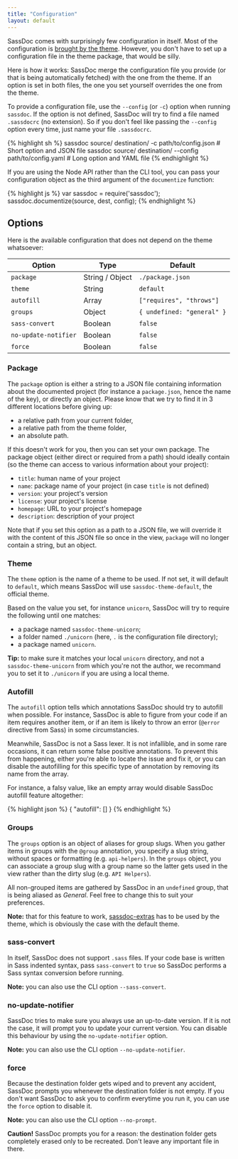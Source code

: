 ```yaml
---
title: "Configuration"
layout: default
---
```


SassDoc comes with surprisingly few configuration in itself. Most of the configuration is [brought by the theme](/customising-the-view). However, you don't have to set up a configuration file in the theme package, that would be silly.

Here is how it works: SassDoc merge the configuration file you provide (or that is being automatically fetched) with the one from the theme. If an option is set in both files, the one you set yourself overrides the one from the theme.

To provide a configuration file, use the `--config`  (or `-c`) option when running `sassdoc`. If the option is not defined, SassDoc will try to find a file named `.sassdocrc` (no extension). So if you don't feel like passing the `--config` option every time, just name your file `.sassdocrc`.

{% highlight sh %}
sassdoc source/ destination/       -c path/to/config.json # Short option and JSON file
sassdoc source/ destination/ --config path/to/config.yaml # Long  option and YAML file
{% endhighlight %}

If you are using the Node API rather than the CLI tool, you can pass your configuration object as the third argument of the `documentize` function:

{% highlight js %}
var sassdoc = require('sassdoc');
sassdoc.documentize(source, dest, config);
{% endhighlight %}

## Options

Here is the available configuration that does not depend on the theme whatsoever:

| Option               | Type            | Default                    |
|----------------------|-----------------|----------------------------|
| `package`            | String / Object | `./package.json`           |
| `theme`              | String          | `default`                  |
| `autofill`           | Array           | `["requires", "throws"]`   |
| `groups`             | Object          | `{ undefined: "general" }` |
| `sass-convert`       | Boolean         | `false`                    |
| `no-update-notifier` | Boolean         | `false`                    |
| `force`              | Boolean         | `false`                    |

### Package

The `package` option is either a string to a JSON file containing information about the documented project (for instance a `package.json`, hence the name of the key), or directly an object. Please know that we try to find it in 3 different locations before giving up:

* a relative path from your current folder,
* a relative path from the theme folder,
* an absolute path.

If this doesn't work for you, then you can set your own package. The package object (either direct or required from a path) should ideally contain (so the theme can access to various information about your project):

* `title`: human name of your project
* `name`: package name of your project (in case `title` is not defined)
* `version`: your project's version
* `license`: your project's license
* `homepage`: URL to your project's homepage
* `description`: description of your project

Note that if you set this option as a path to a JSON file, we will override it with the content of this JSON file so once in the view, `package` will no longer contain a string, but an object.

### Theme

The `theme` option is the name of a theme to be used. If not set, it will default to `default`, which means SassDoc will use `sassdoc-theme-default`, the official theme.

Based on the value you set, for instance `unicorn`, SassDoc will try to require the following until one matches:

* a package named `sassdoc-theme-unicorn`;
* a folder named `./unicorn` (here, `.` is the configuration file directory);
* a package named `unicorn`.

<p class="note  note--info"><strong>Tip:</strong> to make sure it matches your local <code>unicorn</code> directory, and not a <code>sassdoc-theme-unicorn</code> from which you're not the author, we recommand you to set it to <code>./unicorn</code> if you are using a local theme.</p>

### Autofill

The `autofill` option tells which annotations SassDoc should try to autofill when possible. For instance, SassDoc is able to figure from your code if an item requires another item, or if an item is likely to throw an error (`@error` directive from Sass) in some circumstancies.

Meanwhile, SassDoc is not a Sass lexer. It is not infallible, and in some rare occasions, it can return some false positive annotations. To prevent this from happening, either you're able to locate the issue and fix it, or you can disable the autofilling for this specific type of annotation by removing its name from the array.

For instance, a falsy value, like an empty array would disable SassDoc autofill feature altogether:

{% highlight json %}
{
  "autofill": []
}
{% endhighlight %}

### Groups

The `groups` option is an object of aliases for group slugs. When you gather items in groups with the `@group` annotation, you specify a slug string, without spaces or formatting (e.g. `api-helpers`). In the `groups` object, you can associate a group slug with a group name so the latter gets used in the view rather than the dirty slug (e.g. `API Helpers`).

All non-grouped items are gathered by SassDoc in an `undefined` group, that is being aliased as *General*. Feel free to change this to suit your preferences.

<p class="note  note--warning"><strong>Note:</strong> that for this feature to work, <a href="/extra-tools/#groups-aliases">sassdoc-extras</a> has to be used by the theme, which is obviously the case with the default theme.</p>

### sass-convert

In itself, SassDoc does not support `.sass` files. If your code base is written in Sass indented syntax, pass `sass-convert` to `true` so SassDoc performs a Sass syntax conversion before running.

<p class="note  note--info"><strong>Note:</strong> you can also use the CLI option <code>--sass-convert</code>.</p>

### no-update-notifier

SassDoc tries to make sure you always use an up-to-date version. If it is not the case, it will prompt you to update your current version. You can disable this behaviour by using the `no-update-notifier` option.

<p class="note  note--info"><strong>Note:</strong> you can also use the CLI option <code>--no-update-notifier</code>.</p>


### force

Because the destination folder gets wiped and to prevent any accident, SassDoc prompts you whenever the destination folder is not empty. If you don't want SassDoc to ask you to confirm everytime you run it, you can use the `force` option to disable it.

<p class="note  note--info"><strong>Note:</strong> you can also use the CLI option <code>--no-prompt</code>.</p>

<p class="note  note--danger"><strong>Caution!</strong> SassDoc prompts you for a reason: the destination folder gets completely erased only to be recreated. Don't leave any important file in there.</p>
